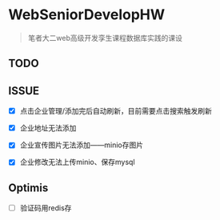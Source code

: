 # WebSeniorDevelopHW

> 笔者大二web高级开发孪生课程数据库实践的课设



## TODO



## ISSUE

- [x] 点击企业管理/添加完后自动刷新，目前需要点击搜索触发刷新
- [x] 企业地址无法添加
- [x] 企业宣传图片无法添加——minio存图片
- [x] 企业修改无法上传minio、保存mysql
  
  

## Optimis

- [ ] 验证码用redis存
